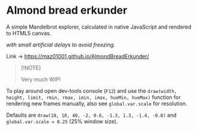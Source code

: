 # Almond bread erkunder

A simple Mandelbrot explorer, calculated in native JavaScript and rendered to HTML5 canvas.

_with small artificial delays to avoid freezing._

Link → <https://maz01001.github.io/AlmondBreadErkunder/>

>
> [!NOTE]
>
> Very much WIP!
>

To play around open dev-tools console (`F12`) and use the `draw(width, height, limit, rmin, rmax, imin, imax, hueMin, hueMax)` function for rendering new frames manually, also see `global.var.scale` for resolution.

Defaults are `draw(10, 10, 40, -2, 0.6, -1.3, 1.3, -1.4, -0.8)` and `global.var.scale = 0.25` (25% window size).
